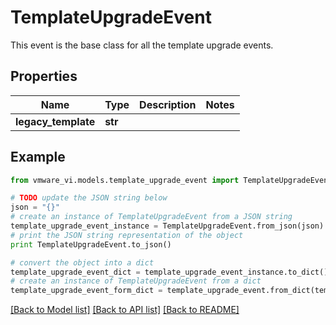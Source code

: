 # TemplateUpgradeEvent

This event is the base class for all the template upgrade events. 

## Properties
Name | Type | Description | Notes
------------ | ------------- | ------------- | -------------
**legacy_template** | **str** |  | 

## Example

```python
from vmware_vi.models.template_upgrade_event import TemplateUpgradeEvent

# TODO update the JSON string below
json = "{}"
# create an instance of TemplateUpgradeEvent from a JSON string
template_upgrade_event_instance = TemplateUpgradeEvent.from_json(json)
# print the JSON string representation of the object
print TemplateUpgradeEvent.to_json()

# convert the object into a dict
template_upgrade_event_dict = template_upgrade_event_instance.to_dict()
# create an instance of TemplateUpgradeEvent from a dict
template_upgrade_event_form_dict = template_upgrade_event.from_dict(template_upgrade_event_dict)
```
[[Back to Model list]](../README.md#documentation-for-models) [[Back to API list]](../README.md#documentation-for-api-endpoints) [[Back to README]](../README.md)


